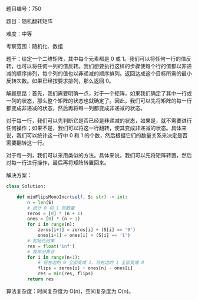 题目编号：750

题目：随机翻转矩阵

难度：中等

考察范围：随机化、数组

题干：给定一个二维矩阵，其中每个元素都是 0 或 1。我们可以将任何一行的值反转，也可以将任何一列的值反转。我们想要执行这样的步骤使每个行的值都以非递减的顺序排列，每个列的值也以非递减的顺序排列。返回达成这个目标所需的最小反转次数。如果已经按要求排列，那么返回 0。

解题思路：首先，我们需要明确一点，对于一个矩阵，如果我们确定了其中一行或一列的状态，那么整个矩阵的状态也就确定了。因此，我们可以先将矩阵的每一行都变成非递减的状态，然后再将每一列都变成非递减的状态。

对于每一行，我们可以先判断它是否已经是非递减的状态，如果是，就不需要进行任何操作；如果不是，我们可以将这一行翻转，使其变成非递减的状态。具体来说，我们可以统计这一行中 0 和 1 的个数，然后根据它们的数量关系来决定是否需要翻转这一行。

对于每一列，我们可以采用类似的方法。具体来说，我们可以先将矩阵转置，然后对每一行进行操作，最后再将矩阵转置回来。

解决方案：

```python
class Solution:

    def minFlipsMonoIncr(self, S: str) -> int:
        n = len(S)
        # 统计 0 和 1 的数量
        zeros = [0] * (n + 1)
        ones = [0] * (n + 1)
        for i in range(n):
            zeros[i+1] = zeros[i] + (S[i] == '0')
            ones[i+1] = ones[i] + (S[i] == '1')
        # 初始化结果
        res = float('inf')
        # 枚举分界点
        for i in range(n+1):
            # 将左边的 0 全部变成 1，将右边的 1 全部变成 0
            flips = zeros[i] + ones[n] - ones[i]
            res = min(res, flips)
        return res
```

算法复杂度：时间复杂度为 O(n)，空间复杂度为 O(n)。